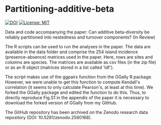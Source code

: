 # Partitioning-additive-beta

[![DOI](https://zenodo.org/badge/167363516.svg)](https://zenodo.org/badge/latestdoi/167363516)
[![License: MIT](https://img.shields.io/badge/License-MIT-yellow.svg)](https://opensource.org/licenses/MIT)

Data and code accompanying the paper: Can additive beta-diversity be reliably partitioned into nestedness and turnover components? (In Review)

The R scripts can be used to run the analyses in the paper. The data are available in the data folder and comprise the 254 island incidence (presence-absence) matrices used in the paper. Here, rows are sites and columns are species. The matrices are available as csv files (in the zip file) or as an R object (matrices stored in a list called 'ldf').

The script makes use of the ggpairs function from the GGally R package. However, we were unable to get this function to compute Kendall's correlation (it seems to only calculate Pearson's, at least at this time). We forked the GGally package and edited the function to do this. Thus, to directly reproduce Fig.S1 in the appendix of the paper it is necessary to download the forked version of GGally from my GitHub. 

The GitHub repository has been archived on the Zenodo research data repository (DOI: 10.5281/zenodo.2580168).
